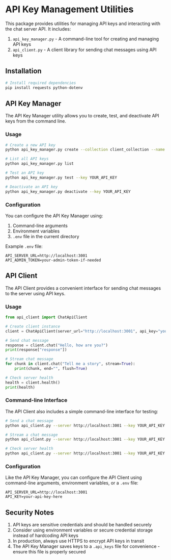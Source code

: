 # API Key Management Utilities

This package provides utilities for managing API keys and interacting with the chat server API. It includes:

1. `api_key_manager.py` - A command-line tool for creating and managing API keys
2. `api_client.py` - A client library for sending chat messages using API keys

## Installation

```bash
# Install required dependencies
pip install requests python-dotenv
```

## API Key Manager

The API Key Manager utility allows you to create, test, and deactivate API keys from the command line.

### Usage

```bash
# Create a new API key
python api_key_manager.py create --collection client_collection --name "Client Name" --notes "Optional notes"

# List all API keys
python api_key_manager.py list

# Test an API key
python api_key_manager.py test --key YOUR_API_KEY

# Deactivate an API key
python api_key_manager.py deactivate --key YOUR_API_KEY
```

### Configuration

You can configure the API Key Manager using:

1. Command-line arguments
2. Environment variables
3. `.env` file in the current directory

Example `.env` file:
```
API_SERVER_URL=http://localhost:3001
API_ADMIN_TOKEN=your-admin-token-if-needed
```

## API Client

The API Client provides a convenient interface for sending chat messages to the server using API keys.

### Usage

```python
from api_client import ChatApiClient

# Create client instance
client = ChatApiClient(server_url="http://localhost:3001", api_key="your-api-key-here")

# Send chat message
response = client.chat("Hello, how are you?")
print(response["response"])

# Stream chat message
for chunk in client.chat("Tell me a story", stream=True):
    print(chunk, end="", flush=True)

# Check server health
health = client.health()
print(health)
```

### Command-line Interface

The API Client also includes a simple command-line interface for testing:

```bash
# Send a chat message
python api_client.py --server http://localhost:3001 --key YOUR_API_KEY --message "Hello"

# Stream a chat message
python api_client.py --server http://localhost:3001 --key YOUR_API_KEY --message "Tell me a story" --stream

# Check server health
python api_client.py --server http://localhost:3001 --key YOUR_API_KEY --health
```

### Configuration

Like the API Key Manager, you can configure the API Client using command-line arguments, environment variables, or a `.env` file:

```
API_SERVER_URL=http://localhost:3001
API_KEY=your-api-key-here
```

## Security Notes

1. API keys are sensitive credentials and should be handled securely
2. Consider using environment variables or secure credential storage instead of hardcoding API keys
3. In production, always use HTTPS to encrypt API keys in transit
4. The API Key Manager saves keys to a `.api_keys` file for convenience - ensure this file is properly secured